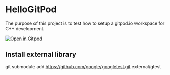 # HelloGitPod

The purpose of this project is to test how to setup a gitpod.io workspace for C++ development. 

[![Open in Gitpod](https://gitpod.io/button/open-in-gitpod.svg)](https://gitpod.io/#https://github.com/elhuk/cpp-practise-app)

## Install external library
git submodule add https://github.com/google/googletest.git external/gtest